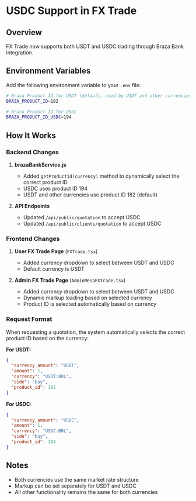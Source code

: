 # USDC Support in FX Trade

## Overview
FX Trade now supports both USDT and USDC trading through Braza Bank integration.

## Environment Variables

Add the following environment variable to your `.env` file:

```bash
# Braza Product ID for USDT (default, used by USDT and other currencies)
BRAZA_PRODUCT_ID=182

# Braza Product ID for USDC
BRAZA_PRODUCT_ID_USDC=194
```

## How It Works

### Backend Changes

1. **brazaBankService.js**
   - Added `getProductId(currency)` method to dynamically select the correct product ID
   - USDC uses product ID 194
   - USDT and other currencies use product ID 182 (default)

2. **API Endpoints**
   - Updated `/api/public/quotation` to accept USDC
   - Updated `/api/public/clients/quotation` to accept USDC

### Frontend Changes

1. **User FX Trade Page** (`FXTrade.tsx`)
   - Added currency dropdown to select between USDT and USDC
   - Default currency is USDT

2. **Admin FX Trade Page** (`AdminMesaFXTrade.tsx`)
   - Added currency dropdown to select between USDT and USDC
   - Dynamic markup loading based on selected currency
   - Product ID is selected automatically based on currency

### Request Format

When requesting a quotation, the system automatically selects the correct product ID based on the currency:

**For USDT:**
```json
{
  "currency_amount": "USDT",
  "amount": 1,
  "currency": "USDT:BRL",
  "side": "buy",
  "product_id": 182
}
```

**For USDC:**
```json
{
  "currency_amount": "USDC",
  "amount": 1,
  "currency": "USDC:BRL",
  "side": "buy",
  "product_id": 194
}
```

## Notes

- Both currencies use the same market rate structure
- Markup can be set separately for USDT and USDC
- All other functionality remains the same for both currencies
